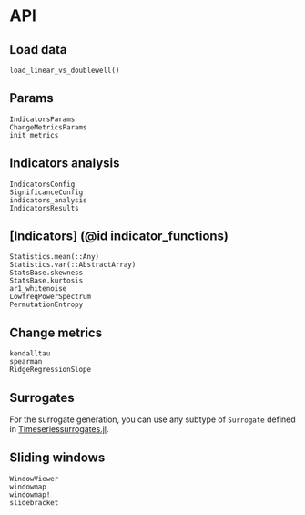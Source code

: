 # API

## Load data

```@docs
load_linear_vs_doublewell()
```

## Params
```@docs
IndicatorsParams
ChangeMetricsParams
init_metrics
```

## Indicators analysis
```@docs
IndicatorsConfig
SignificanceConfig
indicators_analysis
IndicatorsResults
```

## [Indicators] (@id indicator_functions)
```@docs
Statistics.mean(::Any)
Statistics.var(::AbstractArray)
StatsBase.skewness
StatsBase.kurtosis
ar1_whitenoise
LowfreqPowerSpectrum
PermutationEntropy
```

## Change metrics
```@docs
kendalltau
spearman
RidgeRegressionSlope
```

## Surrogates

For the surrogate generation, you can use any subtype of `Surrogate` defined in [Timeseriessurrogates.jl](https://juliadynamics.github.io/Timeseriessurrogates.jl/stable/#surrogate-methods).

## Sliding windows
```@docs
WindowViewer
windowmap
windowmap!
slidebracket
```
